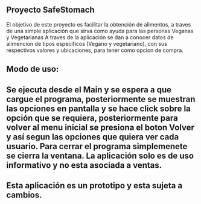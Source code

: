 
## Proyecto SafeStomach
El objetivo de este proyecto es facilitar la obtención de alimentos, a traves de una simple aplicación que sirva como ayuda para las personas Veganas y Vegetarianas
A traves de la aplicación se dan a conocer datos de alimencion de tipos especificos (Vegano y vegetariano), con sus respectivos valores y ubicaciones, para tener como opcion de compra.

Modo de uso:
----------------------------
Se ejecuta desde el Main y se espera a que cargue el programa, posteriormente se muestran las opciones en pantalla y se hace click sobre la opción que se requiera, posteriormente para volver al menu inicial se presiona el boton Volver y así segun las opciones que quiera ver cada usuario. Para cerrar el programa simplemenete se cierra la ventana.
La aplicación solo es de uso informativo y no esta asociada a ventas.
----------------------------
Esta aplicación es un prototipo y esta sujeta a cambios.
----------------------------
